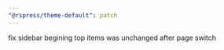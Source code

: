 ```yaml
---
"@rspress/theme-default": patch
---
```


fix sidebar begining top items was unchanged after page switch
